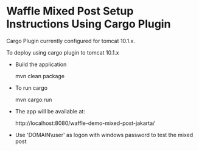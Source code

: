 Waffle Mixed Post Setup Instructions Using Cargo Plugin
=======================================================

Cargo Plugin currently configured for tomcat 10.1.x.

To deploy using cargo plugin to tomcat 10.1.x

- Build the application

    mvn clean package

- To run cargo

    mvn cargo:run

- The app will be available at:

    http://localhost:8080/waffle-demo-mixed-post-jakarta/

- Use 'DOMAIN\\user' as logon with windows password to test the mixed post
